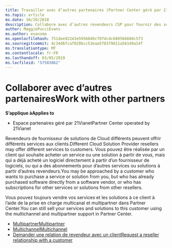 ```yaml
---
title: Travailler avec d’autres partenaires (Partner Center géré par 21Vianet)
ms.topic: article
ms.date: 10/29/2018
description: Collabore avec d’autres revendeurs CSP pour fournir des services au même client.
author: MaggiePucciEvans
ms.author: evansma
ms.openlocfilehash: 751dee92243e5956849cf07dcdc680566660c5f3
ms.sourcegitcommit: 4c34d6fcaf020bcc53eaa5f0379011a56149a14f
ms.translationtype: MT
ms.contentlocale: fr-FR
ms.lasthandoff: 03/05/2019
ms.locfileid: "57583862"
---
```

# <a name="work-with-other-partners"></a><span data-ttu-id="3db32-103">Collaborer avec d’autres partenaires</span><span class="sxs-lookup"><span data-stu-id="3db32-103">Work with other partners</span></span>

<span data-ttu-id="3db32-104">**S’applique à**</span><span class="sxs-lookup"><span data-stu-id="3db32-104">**Applies to**</span></span>

-   <span data-ttu-id="3db32-105">Espace partenaires géré par 21Vianet</span><span class="sxs-lookup"><span data-stu-id="3db32-105">Partner Center operated by 21Vianet</span></span>


<span data-ttu-id="3db32-106">Revendeurs de fournisseur de solutions de Cloud différents peuvent offrir différents services aux clients.</span><span class="sxs-lookup"><span data-stu-id="3db32-106">Different Cloud Solution Provider resellers may offer different services to customers.</span></span> <span data-ttu-id="3db32-107">Vous pouvez être réalisée par un client qui souhaite acheter un service ou une solution à partir de vous, mais qui a déjà acheté un logiciel directement à partir d’un fournisseur de logiciels, ou qui a des abonnements pour d’autres services ou solutions à partir d’autres revendeurs.</span><span class="sxs-lookup"><span data-stu-id="3db32-107">You may be approached by a customer who wants to purchase a service or solution from you, but who has already purchased software directly from a software vendor, or who has subscriptions for other services or solutions from other resellers.</span></span> 

<span data-ttu-id="3db32-108">Vous pouvez toujours vendre vos services et les solutions à ce client à l’aide de la prise en charge multicanal et multipartner dans Partner Center.</span><span class="sxs-lookup"><span data-stu-id="3db32-108">You can still sell your services and solutions to this customer using the multichannel and multipartner support in Partner Center.</span></span>

-   [<span data-ttu-id="3db32-109">Multipartner</span><span class="sxs-lookup"><span data-stu-id="3db32-109">Multipartner</span></span>](multipartner.md)
-   [<span data-ttu-id="3db32-110">Multichannel</span><span class="sxs-lookup"><span data-stu-id="3db32-110">Multichannel</span></span>](multichannel.md)
-   [<span data-ttu-id="3db32-111">Demander une relation de revendeur avec un client</span><span class="sxs-lookup"><span data-stu-id="3db32-111">Request a reseller relationship with a customer</span></span>](request-a-relationship-with-a-customer.md)
